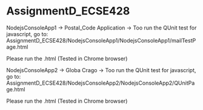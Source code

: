 # AssignmentD_ECSE428

NodejsConsoleApp1 -> Postal_Code Application
-> Too run the QUnit test for javascript, go to:
AssignmentD_ECSE428/NodejsConsoleApp1/NodejsConsoleApp1/mailTestPage.html

Please run the .html (Tested in Chrome browser)

NodejsConsoleApp2 -> Globa Crago
-> Too run the QUnit test for javascript, go to:
AssignmentD_ECSE428/NodejsConsoleApp2/NodejsConsoleApp2/QUnitPage.html

Please run the .html (Tested in Chrome browser)

